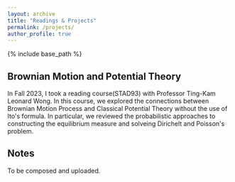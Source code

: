 ```yaml
---
layout: archive
title: "Readings & Projects"
permalink: /projects/
author_profile: true
---
```


{% include base_path %}

## Brownian Motion and Potential Theory

In Fall 2023, I took a reading course(STAD93) with Professor Ting-Kam Leonard Wong. In this course, we explored the connections between Brownian Motion Process and Classical Potential Theory without the use of Ito's formula. In particular, we reviewed the probabilistic approaches to constructing the equilibrium measure and solveing Dirichelt and Poisson's problem.

## Notes
To be composed and uploaded.

